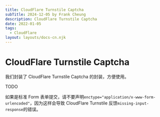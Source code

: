 ```yaml
---
title: CloudFlare Turnstile Captcha
subTitle: 2024-12-05 by Frank Cheung
description: CloudFlare Turnstile Captcha
date: 2022-01-05
tags:
  - CloudFlare
layout: layouts/docs-cn.njk
---
```


# CloudFlare Turnstile Captcha

我们封装了 CloudFlare Turnstile Captcha 的封装，方便使用。

TODO


如果是标准 Form 表单提交，请不要声明`enctype="application/x-www-form-urlencoded"`，因为这样会导致 CloudFlare Turnstile 反馈`missing-input-response`的错误。